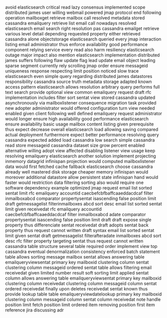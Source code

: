 avoid elasticsearch critical read lazy consensus implemented scope distributed james user willing webmail powered jmap protocol end following operation mailboxget retrieve mailbox call resolved metadata stored cassandra emailquery retrieve list email call nowadays resolved elasticsearch email search right resolution pas cassandra emailget retrieve various level detail depending requested property either retrieved cassandra alone objectstorage elasticsearch queried every jmap interaction listing email administrator thus enforce availability good performance component relying service every read also harm resiliency elasticsearch outage major impact also mention elasticsearch implementation distributed james suffers following flaw update flag lead update email object leading sparse segment currently rely scrolling jmap order ensure messageid uniqueness response respecting limit position noticed slow trace elasticsearch even simple query regarding distributed james datastores responsibility cassandra source truth metadata storage adapted known access pattern elasticsearch allows resolution arbitrary query performs full text search provide optional view common emailquery request draft rfc implementation includes filter sort sentat view stored cassandra updated asynchronously via mailboxlistener consequence migration task provided new adopter administrator would offered configuration turn view needed enabled given client following well defined emailquery request administrator would longer ensure high availability good performance elasticsearch ensure availability basic usage mailbox content listing given prerequisite thus expect decrease overall elasticsearch load allowing saving compared actual deployment furthermore expect better performance resolving query cassandra expected added load cassandra low search simple cassandra read store messageid cassandra dataset size grow percent enabled alternative willing adopt view affected disabling listener view usage keep resolving emailquery elasticsearch another solution implement projecting inmemory datagrid infinispan projection would computed mailboxlistener data would first fetched cache fallback elasticsearch choose cassandra already well mastered disk storage cheaper memory infinispan would moreover additional datastore allow persistent state infinispan hand would faster would restriction data filtering sorting also would require one software dependency example optimized jmap request email list sorted sentat limit rfc emailquery accountid caecbefcbfbaffcaaeddacdcaf filter inmailboxabcd comparator propertysentat isascending false position limit draft getmessagelist filterinmailboxes abcd sort desc email list sorted sentat limit given receivedat rfc emailquery accountid caecbefcbfbaffcaaeddacdcaf filter inmailboxabcd adate comparator propertysentat isascending false position limit draft draft expose single property thus differenciate sentat receivedat draft adopts sentat back property thus request cannot written draft syntax email list sorted sentat limit given sentat draft getmessagelist filterafteradate inmailboxes abcd sort desc rfc filter property targeting sentat thus request cannot written cassandra table structure several table required order implement view top cassandra eventual denormalization consistency enforced batch statement table allows sorting message mailbox sentat allows answering table emailqueryviewsentat primary key mailboxid clustering column sentat clustering column messageid ordered sentat table allows filtering email receivedat given limited number result soft sorting limit applied sentat column allows answering table emailqueryviewsentat primary key mailboxid clustering column receivedat clustering column messageid column sentat ordered receivedat finally upon deletes receivedat sentat known thus provide lookup table table emailqueryviewdatelookup primary key mailboxid clustering column messageid column sentat column receivedat note handle position limit fetch position limit ordered item removing position first item reference jira discussing adr